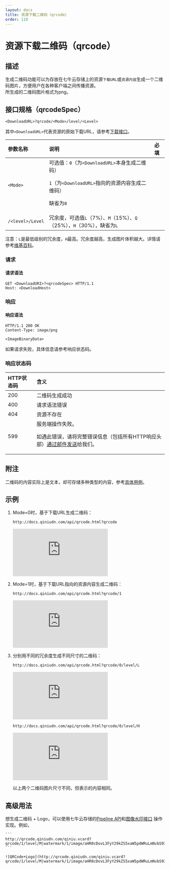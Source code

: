 ```yaml
---
layout: docs
title: 资源下载二维码（qrcode）
order: 110
---
```


<a id="qrcode"></a>
# 资源下载二维码（qrcode）

<a id="description"></a>
## 描述

生成二维码功能可以为存放在七牛云存储上的资源`下载URL`或`资源内容`生成一个二维码图片，方便用户在各种客户端之间传播资源。  
所生成的二维码图片格式为png。  

<a id="specification"></a>
## 接口规格（qrcodeSpec）

```
<DownloadURL>?qrcode/<Mode>/level/<Level>
```

其中`<DownloadURL>`代表资源的原始下载URL，请参考[下载接口](../../overview/dn/download.html)。  

参数名称      | 说明                              | 必填
:------------ | :-------------------------------- | :-------
`<Mode>`      | 可选值：`0`（为`<DownloadURL>`本身生成二维码）<p>`1`（为`<DownloadURL>`指向的资源内容生成二维码）<p>缺省为`0` | 
`/<level>/Level` | 冗余度，可选值`L`（7%）、`M`（15%）、`Q`（25%），`H`（30%），缺省为`L` |

注意：`L`是最低级别的冗余度，`H`最高。冗余度越高，生成图片体积越大。详情请参考[维基百科](http://en.wikipedia.org/wiki/QR_code#Error_correction)。  

<a id="request"></a>
### 请求

<a id="request-syntax"></a>
#### 请求语法

```
GET <DownloadURI>?<qrcodeSpec> HTTP/1.1
Host: <DownloadHost>
```

<a id="response"></a>
### 响应

<a id="response-syntax"></a>
#### 响应语法

```
HTTP/1.1 200 OK
Content-Type: image/png

<ImageBinaryData>
```

如果请求失败，具体信息请参考响应状态码。

<a id="response-code"></a>
### 响应状态码

HTTP状态码 | 含义
:--------- | :--------------------------
200        | 二维码生成成功
400	       | 请求语法错误
404        | 资源不存在
599	       | 服务端操作失败。<p>如遇此错误，请将完整错误信息（包括所有HTTP响应头部）[通过邮件发送][sendBugReportHref]给我们。

<a id="remarks"></a>
## 附注

二维码的内容实际上是文本，却可存储多种类型的内容，参考[具体用例](https://code.google.com/p/zxing/wiki/BarcodeContents)。  

<a id="samples"></a>
## 示例

1. Mode=0时，基于下载URL生成二维码：  

	```
    http://docs.qiniudn.com/api/qrcode.html?qrcode
	```

	![点击察看图片](http://docs.qiniudn.com/api/qrcode.html?qrcode)

2. Mode=1时，基于下载URL指向的资源内容生成二维码：  

	```
    http://docs.qiniudn.com/api/qrcode.html?qrcode/1
	```

	![点击察看图片](http://docs.qiniudn.com/api/qrcode.html?qrcode/1)

3. 分别用不同的冗余度生成不同尺寸的二维码：   

	```
    http://docs.qiniudn.com/api/qrcode.html?qrcode/0/level/L
	```

	![点击察看图片](http://docs.qiniudn.com/api/qrcode.html?qrcode/0/level/L)

	```
    http://docs.qiniudn.com/api/qrcode.html?qrcode/0/level/H
	```

	![点击察看图片](http://docs.qiniudn.com/api/qrcode.html?qrcode/0/level/H)

	以上两个二维码图片尺寸不同，但表示的内容相同。

<a id="advance-usage"></a>
## 高级用法

想生成二维码 + Logo，可以使用七牛云存储的[Pipeline API](../../overview/fop/pipeline.html)和[图像水印接口](image/watermark.html) 操作实现。例如，

	```
    http://qrcode.qiniudn.com/qiniu.vcard?qrcode/1/level/M|watermark/1/image/aHR0cDovL3FyY29kZS5xaW5pdWRuLmNvbS93ZWlib2xvZ282LnBuZz9pbWFnZU1vZ3IvdGh1bWJuYWlsLzMyeDMy/gravity/center/dx/0/dy/0
	```

	![QRCode+Logo](http://qrcode.qiniudn.com/qiniu.vcard?qrcode/1/level/M|watermark/1/image/aHR0cDovL3FyY29kZS5xaW5pdWRuLmNvbS93ZWlib2xvZ282LnBuZz9pbWFnZU1vZ3IvdGh1bWJuYWlsLzMyeDMy/gravity/center/dx/0/dy/0)

[sendBugReportHref]:            mailto:support@qiniu.com?subject=599错误日志    "发送错误报告"
